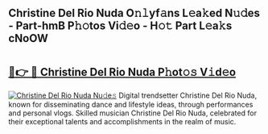## Christine Del Rio Nuda O𝚗𝚕yf𝚊ns L𝚎a𝚔ed N𝚞𝚍es - Part-hmB P𝚑𝚘tos Vi𝚍𝚎o - H𝚘𝚝 Part L𝚎a𝚔s cNoOW

# <h2><a href="http://kfdb788.oniu.top/?m=Christine+Del+Rio+Nuda">🔗👉 🔴 Christine Del Rio Nuda P𝚑ot𝚘𝚜 V𝚒d𝚎o</a></h2>

[![Christine Del Rio Nuda Nu𝚍e𝚜](https://i.imgur.com/0qMVB7G.gif)](http://kfdb788.oniu.top/?m=Christine+Del+Rio+Nuda)
Digital trendsetter Christine Del Rio Nuda, known for disseminating dance and lifestyle ideas, through performances and personal vlogs. Skilled musician Christine Del Rio Nuda, celebrated for their exceptional talents and accomplishments in the realm of music.  

